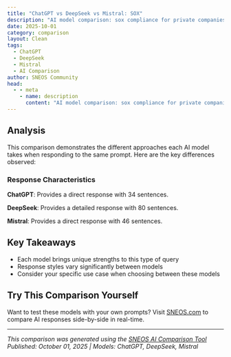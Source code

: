 ```yaml
---
title: "ChatGPT vs DeepSeek vs Mistral: SOX"
description: "AI model comparison: sox compliance for private companies..."
date: 2025-10-01
category: comparison
layout: Clean
tags:
  - ChatGPT
  - DeepSeek
  - Mistral
  - AI Comparison
author: SNEOS Community
head:
  - - meta
    - name: description
      content: "AI model comparison: sox compliance for private companies..."
---
```


<ChatComparison
  title="ChatGPT vs DeepSeek vs Mistral: SOX"
  prompt="sox compliance for private companies"
  :responses='{
    "ChatGPT": "SOX compliance refers to adherence to the Sarbanes-Oxley Act of 2002, a U.S. federal law enacted to protect investors from fraudulent financial reporting by corporations. The law sets requirements for financial practices and corporate governance.\n\n### SOX Compliance and Private Companies\n\n1. **Scope of SOX**  \n   - SOX primarily applies to publicly traded companies and their subsidiaries.\n   - It mandates strict reforms to improve financial disclosures and prevent accounting fraud.\n   - The Act is enforced by the Securities and Exchange Commission (SEC).\n\n2. **Private Companies and SOX**  \n   - Private companies are **not legally required** to comply with SOX because they do not have publicly traded securities.\n   - However, many private companies adopt SOX-like controls voluntarily or due to:\n     - Preparation for an initial public offering (IPO).\n     - Pressure from investors, lenders, or other stakeholders.\n     - Best practices for internal controls and governance.\n     - Contracts with public companies or government agencies that may require compliance.\n\n3. **Why Private Companies Might Adopt SOX Controls**  \n   - Improve financial reporting accuracy and reliability.\n   - Mitigate risk of fraud and errors.\n   - Build investor confidence.\n   - Transition more smoothly if going public.\n   - Meet requirements from partners or financiers who expect these controls.\n\n4. **Key SOX Sections Relevant for Private Companies (if adopted)**  \n   - **Section 302:** Corporate responsibility for financial reports \u2013 involves management certification.\n   - **Section 404:** Internal control assessment \u2013 management and auditors must assess and report on the effectiveness of internal controls.\n   - **Section 409:** Real-time disclosure of material changes.\n\n5. **Implementing SOX-type Controls in Private Companies**  \n   - Establish strong internal controls over financial reporting (ICFR).\n   - Document processes and controls clearly.\n   - Perform regular internal audits.\n   - Ensure segregation of duties.\n   - Monitor and review financial data regularly.\n\n### Summary\n\n- Private companies **are not required** by law to comply with SOX.\n- Many voluntarily implement SOX controls to enhance governance, prepare for public offering, or satisfy external stakeholders.\n- Adoption can improve financial integrity, reduce risks, and support business growth.\n\nIf you want more specific guidance on implementing SOX-like controls in a private company, please let me know!",
    "DeepSeek": "Of course. This is an excellent and crucial topic for private company founders, executives, and investors.\n\nHere is a comprehensive breakdown of SOX compliance for private companies, covering what it is, why it matters even if not legally required, and how to approach it.\n\n### Executive Summary\n\nThe **Sarbanes-Oxley Act (SOX) of 2002** is a U.S. federal law that was enacted in response to major corporate accounting scandals (like Enron and WorldCom). Its primary goal is to protect investors by improving the accuracy and reliability of corporate disclosures.\n\n**The critical point for private companies:** **SOX compliance is not legally mandatory for privately held companies.** The law specifically applies to publicly traded companies in the United States.\n\nHowever, the principles and requirements of SOX have become a **de facto standard for financial \u0022best practices,\u0022** and many private companies find themselves needing to comply with parts of it for various strategic reasons.\n\n---\n\n### 1. When is SOX Compliance Required for a Private Company?\n\nWhile not required by law, a private company may be *effectively required* to comply with certain SOX provisions due to external pressures:\n\n*   **Preparing for an IPO:** This is the most common driver. If a company plans to go public, it must be SOX-compliant. The process of building the necessary controls and procedures takes time (often 1-2 years), so starting early is essential.\n*   **Debt Financing Requirements:** Banks or other lenders may require a certain level of internal control rigor as a condition for a large loan or line of credit. They may specifically request a **SOX 404-like** internal control report.\n*   **Private Equity (PE) or Venture Capital (VC) Backing:** PE/VC firms often mandate portfolio companies to adopt SOX-like controls to protect their investment, improve governance, and make the company more attractive for a future sale or IPO.\n*   **Merger \u0026 Acquisition (M\u0026A) Activity:** If a public company wants to acquire a private company, the acquirer will perform extensive due diligence. A private company with robust, SOX-ready controls is a much more attractive and less risky target, often commanding a higher valuation.\n*   **Customer or Partner Requirements:** Large enterprise customers (especially public companies) may require their significant private vendors to demonstrate strong financial controls and security practices, often modeled on SOX.\n*   **D\u0026O Insurance:** Having strong internal controls can help reduce Directors\u0027 and Officers\u0027 (D\u0026O) insurance premiums by demonstrating a lower risk profile.\n\n---\n\n### 2. Key SOX Provisions Relevant to Private Companies\n\nEven if not adopting the full law, private companies typically focus on a few core sections:\n\n#### **SOX Section 302: Corporate Responsibility for Financial Reports**\n*   **What it is:** Requires CEOs and CFOs to personally certify the accuracy of financial reports.\n*   **Private Company Application:**\n    *   Implement procedures so that the CEO/CFO can confidently sign off on quarterly and annual financial statements.\n    *   This involves establishing disclosure controls and procedures (DCPs) to ensure material information is reported to them.\n\n#### **SOX Section 404: Management Assessment of Internal Controls**\n*   **What it is:** This is the most well-known and costly section. It requires management to annually assess and report on the effectiveness of internal controls over financial reporting (ICFR). For public companies, an external auditor must also attest to this assessment.\n*   **Private Company Application (SOX 404 Lite):**\n    *   **Documentation:** Document key financial processes (e.g., revenue recognition, payroll, accounts payable).\n    *   **Identify Key Controls:** Identify the specific controls that mitigate the risk of a material misstatement in the financials.\n    *   **Test Controls:** Perform testing to ensure these key controls are operating effectively.\n    *   **Remediate Deficiencies:** Fix any gaps or weaknesses found during testing.\n\n#### **SOX Section 409: Real-Time Issuer Disclosures**\n*   **What it is:** Requires public companies to disclose material changes in their financial condition or operations on a rapid basis (8-K filings).\n*   **Private Company Application:** Implement systems and processes to identify material events quickly and have a protocol for communicating them to the board and major investors.\n\n---\n\n### 3. A Phased Approach to SOX Compliance for a Private Company\n\nTrying to implement everything at once is costly and disruptive. A phased, risk-based approach is recommended.\n\n**Phase 1: Scoping \u0026 Risk Assessment (The Foundation)**\n*   **Secure Board/Management Buy-in:** Explain the strategic benefits (e.g., cleaner financials, reduced fraud risk, IPO readiness).\n*   **Identify In-Scope Areas:** Focus on high-risk areas first. **Revenue Recognition** is almost always the top priority, followed by areas like cash, payroll, and inventory.\n*   **Perform a Risk Assessment:** Identify what could go wrong in these key processes.\n*   **Establish a Project Team:** Designate an internal owner (often the Controller or CFO) and consider hiring external SOX consultants if expertise is lacking.\n\n**Phase 2: Documentation**\n*   **Process Narratives:** Write down, in plain English, how each key process works from start to finish.\n*   **Flowcharts:** Create visual representations of the processes.\n*   **Risk \u0026 Control Matrix (RCM):** This is the core document. It links:\n    *   The financial statement assertion (e.g., \u0022Revenue is recorded accurately\u0022).\n    *   The risk (\u0022Risk that revenue is recorded for a product not yet delivered\u0022).\n    *   The control that mitigates the risk (\u0022Monthly reconciliation of deferred revenue\u0022).\n    *   Who performs the control and how often.\n\n**Phase 3: Testing \u0026 Remediation**\n*   **Test Design Effectiveness:** \u0022Is the control designed properly to prevent/detect an error?\u0022\n*   **Test Operating Effectiveness:** \u0022Is the control actually working as designed over a period of time?\u0022 This involves pulling samples and checking evidence.\n*   **Remediate Gaps:** If a control is missing or broken, develop and implement a fix. Re-test the control after the fix is in place.\n\n**Phase 4: Sustainability \u0026 Optimization**\n*   **Ongoing Monitoring:** SOX is not a one-time project. Controls need to be monitored and re-tested periodically (at least annually).\n*   **Automation:** Use technology to make controls more efficient and less prone to human error (e.g., automated system reconciliations, workflow approvals in an ERP).\n\n---\n\n### 4. Benefits of Voluntary SOX Compliance\n\n*   **Stronger Internal Controls:** Reduces the risk of fraud, embezzlement, and financial misstatement.\n*   **Cleaner and More Reliable Financials:** Improves the confidence of management, the board, and investors in the company\u0027s numbers.\n*   **Operational Efficiency:** Documenting processes often reveals redundancies and inefficiencies that can be streamlined.\n*   **Enhanced Company Culture:** Promotes a culture of accountability, discipline, and transparency.\n*   **Increased Valuation:** A \u0022SOX-ready\u0022 company is de-risked and more attractive to acquirers and public market investors.\n\n### 5. Potential Challenges \u0026 Costs\n\n*   **Cost:** Significant investment in internal time, and potentially external consultants and software.\n*   **Resource Intensive:** Can divert key finance and IT staff from their day-to-day roles.\n*   **Bureaucracy:** Can be perceived as adding unnecessary red tape and slowing down processes.\n*   **Complexity:** Understanding the requirements and applying them correctly can be challenging.\n\n### Conclusion\n\nFor a private company with no outside pressure, full SOX compliance is optional. However, adopting its core principles\u2014particularly around **strong internal controls, financial discipline, and executive accountability**\u2014is a hallmark of a well-managed, scalable, and investable business.\n\nEven a \u0022SOX Lite\u0022 approach focused on the highest-risk areas can yield significant benefits, positioning the company for future growth, financing, or a successful exit.",
    "Mistral": "SOX (Sarbanes-Oxley Act) compliance is primarily focused on public companies, as it was enacted in response to corporate accounting scandals to protect shareholders and the general public from accounting errors and fraudulent practices in the enterprise. However, private companies can also benefit from adopting SOX-like practices to enhance their internal controls, financial reporting, and overall governance. Here are some key areas where private companies might consider implementing SOX-like compliance:\n\n### 1. **Internal Controls**\n   - **Documentation**: Establish and document internal controls over financial reporting.\n   - **Testing**: Regularly test and evaluate the effectiveness of these controls.\n   - **Remediation**: Address any identified weaknesses or deficiencies promptly.\n\n### 2. **Financial Reporting**\n   - **Accuracy**: Ensure that financial statements are accurate and reliable.\n   - **Transparency**: Maintain transparency in financial reporting to build trust with stakeholders.\n   - **Audits**: Conduct regular internal and external audits to verify the accuracy of financial statements.\n\n### 3. **Corporate Governance**\n   - **Board of Directors**: Establish a strong and independent board of directors.\n   - **Audit Committee**: Form an audit committee responsible for overseeing financial reporting and internal controls.\n   - **Ethics and Compliance**: Implement a code of ethics and compliance programs to ensure ethical behavior and compliance with laws and regulations.\n\n### 4. **Whistleblower Protection**\n   - **Policies**: Develop policies to protect whistleblowers who report fraudulent activities.\n   - **Reporting Mechanisms**: Establish anonymous reporting mechanisms for employees to report concerns without fear of retaliation.\n\n### 5. **Risk Management**\n   - **Identification**: Identify and assess risks that could impact financial reporting and operations.\n   - **Mitigation**: Implement strategies to mitigate identified risks.\n   - **Monitoring**: Continuously monitor and update risk management practices.\n\n### 6. **Documentation and Record-Keeping**\n   - **Retention Policies**: Develop and enforce document retention policies.\n   - **Access Controls**: Implement controls to ensure that only authorized personnel have access to sensitive financial information.\n\n### 7. **Training and Awareness**\n   - **Employee Training**: Provide regular training to employees on internal controls, financial reporting, and ethical standards.\n   - **Awareness Programs**: Conduct awareness programs to keep employees informed about compliance requirements and best practices.\n\n### 8. **Technology and Security**\n   - **IT Controls**: Implement IT controls to protect financial data and systems.\n   - **Cybersecurity**: Ensure robust cybersecurity measures to safeguard against data breaches and cyber threats.\n\n### Benefits of SOX-Like Compliance for Private Companies\n- **Improved Financial Integrity**: Enhances the accuracy and reliability of financial statements.\n- **Risk Mitigation**: Reduces the risk of financial misstatements and fraud.\n- **Investor Confidence**: Builds trust with investors and other stakeholders.\n- **Operational Efficiency**: Streamlines processes and improves operational efficiency.\n- **Regulatory Readiness**: Prepares the company for potential future regulatory requirements or public offerings.\n\n### Implementation Steps\n1. **Assessment**: Conduct a thorough assessment of current internal controls and financial reporting processes.\n2. **Planning**: Develop a comprehensive plan to implement SOX-like controls.\n3. **Execution**: Execute the plan, including training, documentation, and system upgrades.\n4. **Monitoring**: Continuously monitor and evaluate the effectiveness of the implemented controls.\n5. **Adjustment**: Make necessary adjustments based on monitoring results and changing regulatory environments.\n\nWhile private companies are not legally required to comply with SOX, adopting similar practices can significantly enhance their financial integrity, operational efficiency, and overall governance."
  }'
  published-date="19:17"
/>

## Analysis

This comparison demonstrates the different approaches each AI model takes when responding to the same prompt. Here are the key differences observed:

### Response Characteristics

**ChatGPT**: Provides a direct response with 34 sentences. 

**DeepSeek**: Provides a detailed response with 80 sentences. 

**Mistral**: Provides a direct response with 46 sentences. 

## Key Takeaways

- Each model brings unique strengths to this type of query
- Response styles vary significantly between models
- Consider your specific use case when choosing between these models

## Try This Comparison Yourself

Want to test these models with your own prompts? Visit [SNEOS.com](https://sneos.com) to compare AI responses side-by-side in real-time.

---

*This comparison was generated using the [SNEOS AI Comparison Tool](https://sneos.com)*
*Published: October 01, 2025 | Models: ChatGPT, DeepSeek, Mistral*
